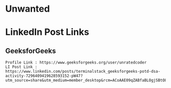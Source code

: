 # Unwanted

# LinkedIn Post Links

## GeeksforGeeks
    Profile Link : https://www.geeksforgeeks.org/user/unratedcoder
    LI Post Link : https://www.linkedin.com/posts/terminalstack_geeksforgeeks-potd-dsa-activity-7296409419628593152-pW47?utm_source=share&utm_medium=member_desktop&rcm=ACoAAE09qZABfaBLOgjSBtO8lsKiTqRgYh5IprU
